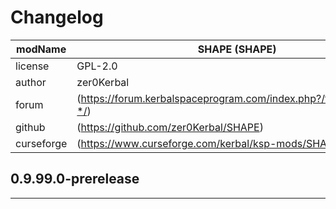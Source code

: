 # Changelog  
  
| modName    | SHAPE (SHAPE)                                                     |
| ---------- | ----------------------------------------------------------------- |
| license    | GPL-2.0                                                           |
| author     | zer0Kerbal                                                        |
| forum      | (https://forum.kerbalspaceprogram.com/index.php?/topic/202945-*/) |
| github     | (https://github.com/zer0Kerbal/SHAPE)                             |
| curseforge | (https://www.curseforge.com/kerbal/ksp-mods/SHAPE)                |

## 0.9.99.0-prerelease

---